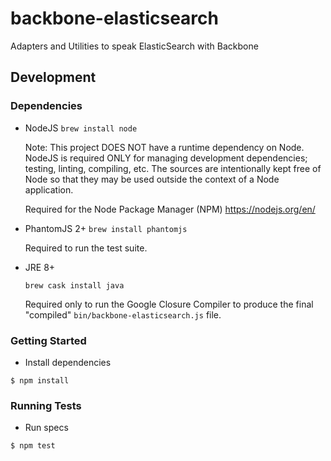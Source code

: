 # backbone-elasticsearch

Adapters and Utilities to speak ElasticSearch with Backbone

## Development

### Dependencies

* NodeJS
  `brew install node`

  Note: This project DOES NOT have a runtime dependency on
  Node. NodeJS is required ONLY for managing development dependencies;
  testing, linting, compiling, etc. The sources are intentionally kept
  free of Node so that they may be used outside the context of a Node
  application.

  Required for the Node Package Manager (NPM)
  https://nodejs.org/en/

* PhantomJS 2+
  `brew install phantomjs`

  Required to run the test suite.

* JRE 8+

  `brew cask install java`

  Required only to run the Google Closure Compiler to produce the
  final "compiled" `bin/backbone-elasticsearch.js` file.

### Getting Started

* Install dependencies

```shell
$ npm install
```

### Running Tests

* Run specs

```shell
$ npm test
```
